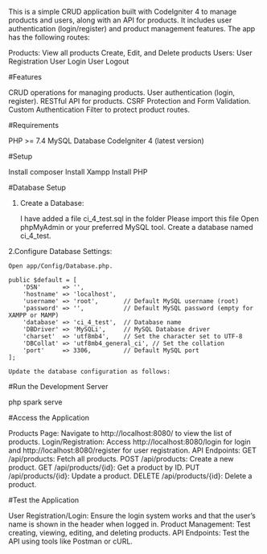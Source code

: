 This is a simple CRUD application built with CodeIgniter 4 to manage products and users, along with an API for products. It includes user authentication (login/register) and product management features. The app has the following routes:

Products:
    View all products
    Create, Edit, and Delete products
Users:
    User Registration
    User Login
    User Logout

#Features

CRUD operations for managing products.
User authentication (login, register).
RESTful API for products.
CSRF Protection and Form Validation.
Custom Authentication Filter to protect product routes.

#Requirements

PHP >= 7.4
MySQL Database
CodeIgniter 4 (latest version)

#Setup 

Install composer 
Install Xampp
Install PHP

#Database Setup

1. Create a Database:
    
    I have added a file ci_4_test.sql in the folder Please import this file
    Open phpMyAdmin or your preferred MySQL tool.
    Create a database named ci_4_test.

2.Configure Database Settings:

    Open app/Config/Database.php.

    public $default = [
        'DSN'      => '',
        'hostname' => 'localhost',
        'username' => 'root',       // Default MySQL username (root)
        'password' => '',           // Default MySQL password (empty for XAMPP or MAMP)
        'database' => 'ci_4_test',  // Database name
        'DBDriver' => 'MySQLi',     // MySQL Database driver
        'charset'  => 'utf8mb4',    // Set the character set to UTF-8
        'DBCollat' => 'utf8mb4_general_ci', // Set the collation
        'port'     => 3306,         // Default MySQL port
    ];

    Update the database configuration as follows:

#Run the Development Server

  php spark serve

#Access the Application

Products Page: Navigate to http://localhost:8080/ to view the list of products.
Login/Registration: Access http://localhost:8080/login for login and http://localhost:8080/register for user registration.
API Endpoints:
    GET /api/products: Fetch all products.
    POST /api/products: Create a new product.
    GET /api/products/{id}: Get a product by ID.
    PUT /api/products/{id}: Update a product.
    DELETE /api/products/{id}: Delete a product.

#Test the Application

User Registration/Login: Ensure the login system works and that the user’s name is shown in the header when logged in.
Product Management: Test creating, viewing, editing, and deleting products.
API Endpoints: Test the API using tools like Postman or cURL.

